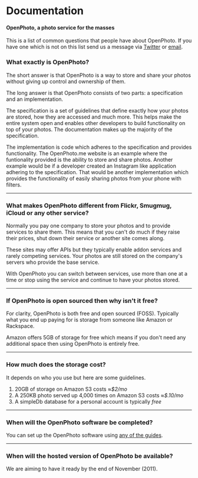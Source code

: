 Documentation
=======================
#### OpenPhoto, a photo service for the masses

This is a list of common questions that people have about OpenPhoto.
If you have one which is not on this list send us a message via <a href="http://twitter.com/openphoto">Twitter</a> or <a href="mailto:hello@openphoto.me">email</a>.

### What exactly is OpenPhoto?

The short answer is that OpenPhoto is a way to store and share your photos without giving up control and ownership of them.

The long answer is that OpenPhoto consists of two parts: a specification and an implementation.

The specification is a set of guidelines that define exactly how your photos are stored, how they are accessed and much more.
This helps make the entire system open and enables other developers to build functionality on top of your photos.
The documentation makes up the majority of the specification.

The implementation is code which adheres to the specification and provides functionality.
The OpenPhoto.me website is an example where the funtionality provided is the ability to store and share photos.
Another example would be if a developer created an Instagram like application adhering to the specification.
That would be another implementation which provides the functionality of easily sharing photos from your phone with filters.

----------------------------------------

### What makes OpenPhoto different from Flickr, Smugmug, iCloud or any other service?

Normally you pay one company to store your photos and to provide services to share them.
This means that you can't do much if they raise their prices, shut down their service or another site comes along.

These sites may offer APIs but they typically enable addon services and rarely competing services.
Your photos are still stored on the company's servers who provide the base service.

With OpenPhoto you can switch between services, use more than one at a time or stop using the service and continue to have your photos stored.

----------------------------------------

### If OpenPhoto is open sourced then why isn't it free?

For clarity, OpenPhoto is both free and open sourced (FOSS).
Typically what you end up paying for is storage from someone like Amazon or Rackspace.

Amazon offers 5GB of storage for free which means if you don't need any additional space then using OpenPhoto is entirely free.

----------------------------------------

### How much does the storage cost?

It depends on who you use but here are some guidelines.

1. 20GB of storage on Amazon S3 costs ≈_$2/mo_
1. A 250KB photo served up 4,000 times on Amazon S3 costs ≈_$.10/mo_
1. A simpleDb database for a personal account is typically _free_

----------------------------------------

### When will the OpenPhoto software be completed?

You can set up the OpenPhoto software using [any of the guides][guides].

----------------------------------------

### When will the hosted version of OpenPhoto be available?

We are aiming to have it ready by the end of November (2011).

[guides]: ../guides/Guides.markdown

